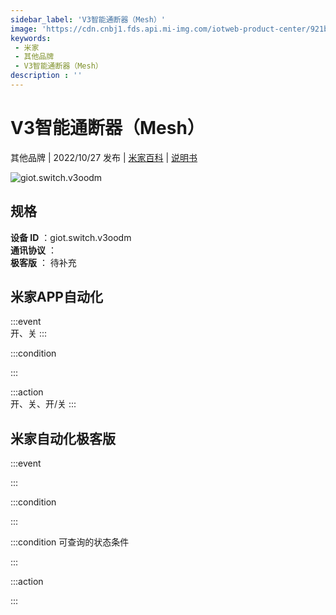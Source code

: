 ```yaml
---
sidebar_label: 'V3智能通断器（Mesh）'
image: 'https://cdn.cnbj1.fds.api.mi-img.com/iotweb-product-center/921be03bef997a2632857c16b6dbf8dc_1662112797835.png?GalaxyAccessKeyId=AKVGLQWBOVIRQ3XLEW&Expires=9223372036854775807&Signature=DbL4S6b3jei/uWNjLSmd9rK9aOI='
keywords: 
 - 米家
 - 其他品牌
 - V3智能通断器（Mesh）
description : ''
---
```

# V3智能通断器（Mesh）

其他品牌 | 2022/10/27 发布 | [米家百科](https://home.mi.com/webapp/content/baike/product/index.html?model=giot.switch.v3oodm) | [说明书](https://home.mi.com/views/introduction.html?model=giot.switch.v3oodm&region=cn)

![giot.switch.v3oodm](https://cdn.cnbj1.fds.api.mi-img.com/iotweb-product-center/921be03bef997a2632857c16b6dbf8dc_1662112797835.png?GalaxyAccessKeyId=AKVGLQWBOVIRQ3XLEW&Expires=9223372036854775807&Signature=DbL4S6b3jei/uWNjLSmd9rK9aOI=)

## 规格  
> 
**设备 ID** ：giot.switch.v3oodm  
**通讯协议** ：  
**极客版**  ： 待补充 


## 米家APP自动化  

:::event  
开、关
:::

:::condition  

:::

:::action   
开、关、开/关
:::

## 米家自动化极客版  

:::event  

:::

:::condition  

:::

:::condition 可查询的状态条件  

:::

:::action  

:::

        
